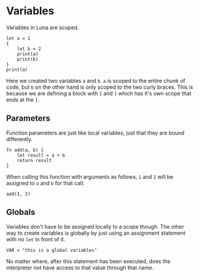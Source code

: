 # Variables
Variables in Luna are scoped.
```
let a = 1
{
    let b = 2
    print(a)
    print(b)
}
print(a)
```
Here we created two variables `a` and `b`. `a` is scoped to the entire chunk of code, but `b` on the other hand is only scoped to the two curly braces. This is because we are defining a block with `{` and `}` which has it's own scope that ends at the `}`.

## Parameters
Function parameters are just like local variables, just that they are bound differently.
```
fn add(a, b) {
    let result = a + b
    return result
}
```
When calling this function with arguments as follows, `1` and `2` will be assigned to `a` and `b` for that call:
```
add(1, 2)
```

## Globals
Variables don't have to be assigned locally to a scope though. The other way to create variables is globally by just using an assignment statement with no `let` in front of it.
```
VAR = "this is a global variables"
```
No matter where, after this statement has been executed, does the interpreter not have access to that value through that name.